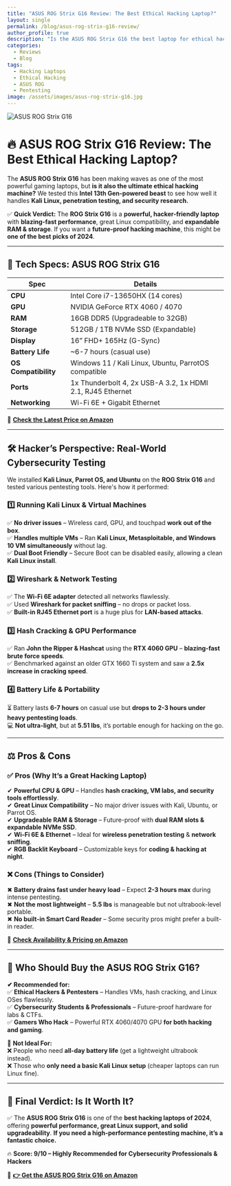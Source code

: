 ```yaml
---
title: "ASUS ROG Strix G16 Review: The Best Ethical Hacking Laptop?"
layout: single
permalink: /blog/asus-rog-strix-g16-review/
author_profile: true
description: "Is the ASUS ROG Strix G16 the best laptop for ethical hacking, pentesting, and cybersecurity in 2024? We put it to the test with Kali Linux, Wireshark, and more."
categories:
  - Reviews
  - Blog
tags:
  - Hacking Laptops
  - Ethical Hacking
  - ASUS ROG
  - Pentesting
image: /assets/images/asus-rog-strix-g16.jpg
---
```

![ASUS ROG Strix G16](/hacker-blog/assets/images/asus-rog-strix-g16.jpg)
# 🔥 ASUS ROG Strix G16 Review: The Best Ethical Hacking Laptop?

The **ASUS ROG Strix G16** has been making waves as one of the most powerful gaming laptops, but **is it also the ultimate ethical hacking machine?** We tested this **Intel 13th Gen-powered beast** to see how well it handles **Kali Linux, penetration testing, and security research.**

✅ **Quick Verdict:** The **ROG Strix G16** is a **powerful, hacker-friendly laptop** with **blazing-fast performance**, great Linux compatibility, and **expandable RAM & storage**. If you want a **future-proof hacking machine**, this might be **one of the best picks of 2024**.

---

## 🔧 **Tech Specs: ASUS ROG Strix G16**

| Spec            | Details                             |
|----------------|-------------------------------------|
| **CPU**       | Intel Core i7-13650HX (14 cores)    |
| **GPU**       | NVIDIA GeForce RTX 4060 / 4070      |
| **RAM**       | 16GB DDR5 (Upgradeable to 32GB)     |
| **Storage**   | 512GB / 1TB NVMe SSD (Expandable)   |
| **Display**   | 16” FHD+ 165Hz (G-Sync)             |
| **Battery Life** | ~6-7 hours (casual use)          |
| **OS Compatibility** | Windows 11 / Kali Linux, Ubuntu, ParrotOS compatible |
| **Ports**     | 1x Thunderbolt 4, 2x USB-A 3.2, 1x HDMI 2.1, RJ45 Ethernet |
| **Networking** | Wi-Fi 6E + Gigabit Ethernet        |

🔗 **[Check the Latest Price on Amazon](https://amzn.to/41C81jl)**

---

## 🛠 **Hacker’s Perspective: Real-World Cybersecurity Testing**
We installed **Kali Linux, Parrot OS, and Ubuntu** on the **ROG Strix G16** and tested various pentesting tools. Here's how it performed:

### **1️⃣ Running Kali Linux & Virtual Machines**
✅ **No driver issues** – Wireless card, GPU, and touchpad **work out of the box**.  
✅ **Handles multiple VMs** – Ran **Kali Linux, Metasploitable, and Windows 10 VM** **simultaneously** without lag.  
✅ **Dual Boot Friendly** – Secure Boot can be disabled easily, allowing a clean **Kali Linux install**.  

### **2️⃣ Wireshark & Network Testing**
✅ The **Wi-Fi 6E adapter** detected all networks flawlessly.  
✅ Used **Wireshark for packet sniffing** – no drops or packet loss.  
✅ **Built-in RJ45 Ethernet port** is a huge plus for **LAN-based attacks**.  

### **3️⃣ Hash Cracking & GPU Performance**
✅ Ran **John the Ripper & Hashcat** using the **RTX 4060 GPU** – **blazing-fast brute force speeds**.  
✅ Benchmarked against an older GTX 1660 Ti system and saw a **2.5x increase in cracking speed**.  

### **4️⃣ Battery Life & Portability**
⏳ Battery lasts **6-7 hours** on casual use but **drops to 2-3 hours under heavy pentesting loads**.  
💻 **Not ultra-light**, but at **5.51 lbs**, it’s portable enough for hacking on the go.  

---

## ⚖️ **Pros & Cons**
### ✅ **Pros (Why It’s a Great Hacking Laptop)**
✔ **Powerful CPU & GPU** – Handles **hash cracking, VM labs, and security tools effortlessly**.  
✔ **Great Linux Compatibility** – No major driver issues with Kali, Ubuntu, or Parrot OS.  
✔ **Upgradeable RAM & Storage** – Future-proof with **dual RAM slots & expandable NVMe SSD**.  
✔ **Wi-Fi 6E & Ethernet** – Ideal for **wireless penetration testing** & **network sniffing**.  
✔ **RGB Backlit Keyboard** – Customizable keys for **coding & hacking at night**.  

### ❌ **Cons (Things to Consider)**
✖ **Battery drains fast under heavy load** – Expect **2-3 hours max** during intense pentesting.  
✖ **Not the most lightweight** – **5.5 lbs** is manageable but not ultrabook-level portable.  
✖ **No built-in Smart Card Reader** – Some security pros might prefer a built-in reader.  

🔗 **[Check Availability & Pricing on Amazon](https://amzn.to/41C81jl)**  

---

## 🎯 **Who Should Buy the ASUS ROG Strix G16?**
**✔ Recommended for:**  
✅ **Ethical Hackers & Pentesters** – Handles VMs, hash cracking, and Linux OSes flawlessly.  
✅ **Cybersecurity Students & Professionals** – Future-proof hardware for labs & CTFs.  
✅ **Gamers Who Hack** – Powerful RTX 4060/4070 GPU **for both hacking and gaming**.  

🚫 **Not Ideal For:**  
❌ People who need **all-day battery life** (get a lightweight ultrabook instead).  
❌ Those who **only need a basic Kali Linux setup** (cheaper laptops can run Linux fine).  

---

## 📌 **Final Verdict: Is It Worth It?**
✅ The **ASUS ROG Strix G16** is one of the **best hacking laptops of 2024**, offering **powerful performance, great Linux support, and solid upgradeability**. **If you need a high-performance pentesting machine, it’s a fantastic choice.**  

🔥 **Score: 9/10 – Highly Recommended for Cybersecurity Professionals & Hackers**  

🔗 **[👉 Get the ASUS ROG Strix G16 on Amazon](https://amzn.to/41C81jl)**  
